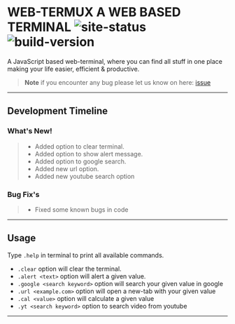 # WEB-TERMUX A WEB BASED TERMINAL ![site-status](https://img.shields.io/badge/status-up-brightgreen) ![build-version](https://img.shields.io/badge/build-beta_v0.0.11-brightgreen)

A JavaScript based web-terminal, where you can find all stuff in one place making your life easier, efficient & productive. 

> **Note** if you encounter any bug please let us know on here: [issue](https://github.com/Developer-Raj/web-terminal/issues)


***

## Development Timeline

### **What's New!**
>- Added option to clear terminal.
>- Added option to show alert message.
>- Added option to google search.
>- Added new url option.
>- Added new youtube search option

### **Bug Fix's**
>- Fixed some known bugs in code

***
## Usage

Type `.help` in terminal to print all available commands.

- `.clear` option will clear the terminal.
- `.alert <text>` option will alert a given value.
- `.google <search keyword>` option will search your given value in google
- `.url <example.com>` option will open a new-tab with your given value
- `.cal <value>` option will calculate a given value
- `.yt <search keyword>` option to search video from youtube
***